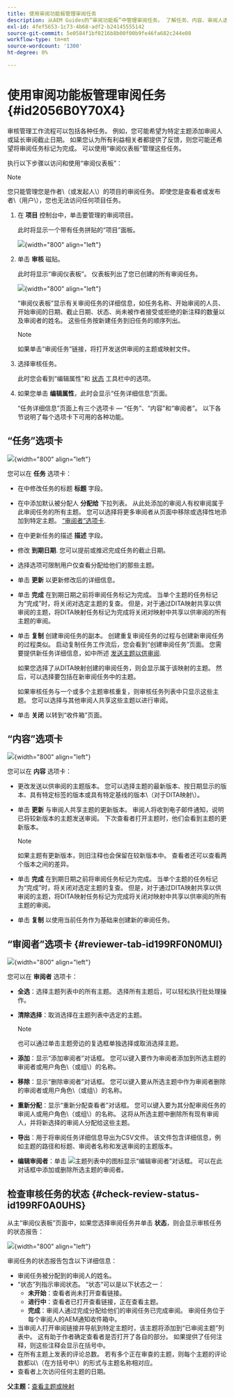 ```yaml
---
title: 使用审阅功能板管理审阅任务
description: 从AEM Guides的“审阅功能板”中管理审阅任务。 了解任务、内容、审阅人选项卡下的执行操作，并检查审阅任务的状态。
exl-id: 4fef5653-1c73-4b68-adf2-b24145555142
source-git-commit: 5e0584f1bf0216b8b00f00b9fe46fa682c244e08
workflow-type: tm+mt
source-wordcount: '1300'
ht-degree: 0%

---
```


# 使用审阅功能板管理审阅任务 {#id2056B0Y70X4}

审核管理工作流程可以包括各种任务。 例如，您可能希望为特定主题添加审阅人或延长审阅截止日期。 如果您认为所有利益相关者都提供了反馈，则您可能还希望将审阅任务标记为完成。 可以使用“审阅仪表板”管理这些任务。

执行以下步骤以访问和使用“审阅仪表板”：

>[!NOTE]
>
> 您只能管理您是作者\（或发起人\）的项目的审阅任务。 即使您是查看者或发布者\（用户\），您也无法访问任何项目任务。

1. 在 **项目** 控制台中，单击要管理的审阅项目。

   此时将显示一个带有任务拼贴的“项目”面板。

   ![](images/review-management.png){width="800" align="left"}

1. 单击 **审核** 磁贴。

   此时将显示“审阅仪表板”。 仪表板列出了您已创建的所有审阅任务。

   ![](images/review-dashboard.png){width="800" align="left"}

   “审阅仪表板”显示有关审阅任务的详细信息，如任务名称、开始审阅的人员、开始审阅的日期、截止日期、状态、尚未被作者接受或拒绝的新注释的数量以及审阅者的姓名。 这些任务按新建任务到旧任务的顺序列出。

   >[!NOTE]
   >
   > 如果单击“审阅任务”链接，将打开发送供审阅的主题或映射文件。

1. 选择审核任务。

   此时您会看到“编辑属性”和 [状态](#check-review-status-id199RF0A0UHS) 工具栏中的选项。

1. 如果您单击 **编辑属性**，此时会显示“任务详细信息”页面。

   “任务详细信息”页面上有三个选项卡 — “任务”、“内容”和“审阅者”。 以下各节说明了每个选项卡下可用的各种功能。


## “任务”选项卡

![](images/review-task-page.png){width="800" align="left"}

您可以在 **任务** 选项卡：

- 在中修改任务的标题 **标题** 字段。
- 在中添加默认被分配人 **分配给** 下拉列表。 从此处添加的审阅人有权审阅属于此审阅任务的所有主题。 您可以选择将更多审阅者从页面中移除或选择性地添加到特定主题。 [“审阅者”选项卡](#reviewer-tab-id199RF0N0MUI).
- 在中更新任务的描述 **描述** 字段。
- 修改 **到期日期**. 您可以提前或推迟完成任务的截止日期。
- 选择选项可限制用户仅查看分配给他们的那些主题。
- 单击 **更新** 以更新修改后的详细信息。
- 单击 **完成** 在到期日期之前将审阅任务标记为完成。 当单个主题的任务标记为“完成”时，将关闭对选定主题的复查。 但是，对于通过DITA映射共享以供审阅的主题，将DITA映射任务标记为完成将关闭对映射中共享以供审阅的所有主题的审阅。
- 单击 **复制** 创建审阅任务的副本。 创建重复审阅任务的过程与创建新审阅任务的过程类似。 启动复制任务工作流后，您会看到“创建审阅任务”页面。 您需要提供新任务详细信息，如中所述 [发送主题以供审阅](review-send-topics-for-review.md#).

  如果您选择了从DITA映射创建的审阅任务，则会显示属于该映射的主题。 然后，可以选择要包括在新审阅任务中的主题。

  如果审核任务与一个或多个主题审核重复，则审核任务列表中只显示这些主题。 您可以选择与其他审阅人共享这些主题以进行审阅。

- 单击 **关闭** 以转到“收件箱”页面。

## “内容”选项卡

![](images/review-content-page.png){width="800" align="left"}

您可以在 **内容** 选项卡：

- 更改发送以供审阅的主题版本。 您可以选择主题的最新版本、按日期显示的版本、具有特定标签的版本或具有特定基线的版本\（对于DITA映射\）。

- 单击 **更新** 与审阅人共享主题的更新版本。 审阅人将收到电子邮件通知，说明已将较新版本的主题发送审阅。 下次查看者打开主题时，他们会看到主题的更新版本。

  >[!NOTE]
  >
  > 如果主题有更新版本，则旧注释也会保留在较新版本中。 查看者还可以查看两个版本之间的差异。

- 单击 **完成** 在到期日期之前将审阅任务标记为完成。 当单个主题的任务标记为“完成”时，将关闭对选定主题的复查。 但是，对于通过DITA映射共享以供审阅的主题，将DITA映射任务标记为完成将关闭对映射中共享以供审阅的所有主题的审阅。

- 单击 **复制** 以使用当前任务作为基础来创建新的审阅任务。


## “审阅者”选项卡 {#reviewer-tab-id199RF0N0MUI}

![](images/reviewers-tab.png){width="800" align="left"}

您可以在 **审阅者** 选项卡：

- **全选**：选择主题列表中的所有主题。 选择所有主题后，可以轻松执行批处理操作。
- **清除选择**：取消选择在主题列表中选定的主题。

  >[!NOTE]
  >
  > 也可以通过单击主题旁边的复选框单独选择或取消选择主题。

- **添加**：显示“添加审阅者”对话框。 您可以键入要作为审阅者添加到所选主题的审阅者或用户角色\（或组\）的名称。
- **移除**：显示“删除审阅者”对话框。 您可以键入要从所选主题中作为审阅者删除的审阅者或用户角色\（或组\）的名称。
- **重新分配**：显示“重新分配查看者”对话框。 您可以键入要为其分配审阅任务的审阅人或用户角色\（或组\）的名称。 这将从所选主题中删除所有现有审阅人，并将新选择的审阅人分配给这些主题。
- **导出**：用于将审阅任务详细信息导出为CSV文件。 该文件包含详细信息，例如主题的路径和标题、审阅者名称和发送审阅的主题版本。
- **编辑审阅者**：单击 ![](images/edit_pencil_icon.svg)主题列表中的图标显示“编辑审阅者”对话框。 可以在此对话框中添加或删除所选主题的审阅者。

## 检查审核任务的状态 {#check-review-status-id199RF0A0UHS}

从主“审阅仪表板”页面中，如果您选择审阅任务并单击 **状态**，则会显示审核任务的状态报告：

![](images/review-status-report.png){width="800" align="left"}

审阅任务的状态报告包含以下详细信息：

- 审阅任务被分配到的审阅人的姓名。
- “状态”列指示审阅状态。 “状态”可以是以下状态之一：
   - **未开始**：查看者尚未打开查看链接。
   - **进行中**：查看者已打开查看链接，正在查看主题。
   - **完成**：审阅人通过完成分配给他们的审阅任务已完成审阅。 审阅任务位于每个审阅人的AEM通知收件箱中。
- 当审阅人打开审阅链接并导航到特定主题时，该主题将添加到“已审阅主题”列表中。 这有助于作者确定查看者是否打开了各自的部分。 如果提供了任何注释，则这些注释会显示在括号中。
- 在所有主题上发表的评论总数。 若有多个正在审查的主题，则每个主题的评论数都以\（在方括号中\）的形式与主题名称相对应。
- 查看者上次访问任何主题的日期。

**父主题：**[&#x200B;查看主题或映射](review.md)
